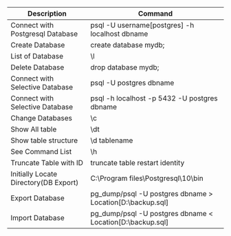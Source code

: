 | Description | Command |
| --- | --- |
|Connect with Postgresql Database|psql -U username[postgres] -h localhost dbname |
| Create Database| create database mydb; |
| List of Database|\l|
| Delete Database|drop database mydb;|
|Connect with Selective Database|psql -U postgres dbname|
|Connect with Selective Database|psql -h localhost -p 5432 -U postgres dbname|
|Change Databases|\c|
|Show All table|\dt|
|Show table structure|\d tablename|
|See Command List|\h|
|Truncate Table with ID|truncate table restart identity|
|Initially Locate Directory(DB Export)|C:\Program files\Postgresql\10\bin|
| Export Database| pg_dump/psql -U postgres dbname > Location[D:\backup.sql] | 
| Import Database|pg_dump/psql -U postgres dbname < Location[D:\backup.sql]|


